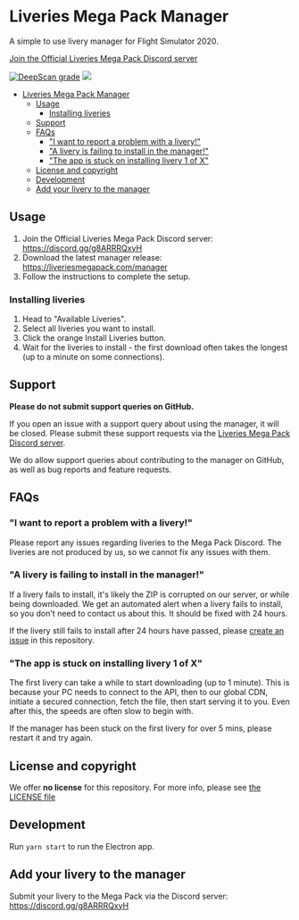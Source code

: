 # Liveries Mega Pack Manager

A simple to use livery manager for Flight Simulator 2020.

[Join the Official Liveries Mega Pack Discord server](https://discord.gg/g8ARRRQxyH)

[![DeepScan grade](https://deepscan.io/api/teams/10690/projects/13519/branches/230735/badge/grade.svg)](https://deepscan.io/dashboard#view=project&tid=10690&pid=13519&bid=230735) [![](https://github.com/MSFS-Mega-Pack/MSFS2020-livery-manager/workflows/Smoketest/badge.svg)](https://github.com/MSFS-Mega-Pack/MSFS2020-livery-manager/actions/)

- [Liveries Mega Pack Manager](#liveries-mega-pack-manager)
  - [Usage](#usage)
    - [Installing liveries](#installing-liveries)
  - [Support](#support)
  - [FAQs](#faqs)
    - ["I want to report a problem with a livery!"](#i-want-to-report-a-problem-with-a-livery)
    - ["A livery is failing to install in the manager!"](#a-livery-is-failing-to-install-in-the-manager)
    - ["The app is stuck on installing livery 1 of X"](#the-app-is-stuck-on-installing-livery-1-of-x)
  - [License and copyright](#license-and-copyright)
  - [Development](#development)
  - [Add your livery to the manager](#add-your-livery-to-the-manager)

## Usage

1. Join the Official Liveries Mega Pack Discord server: https://discord.gg/g8ARRRQxyH
2. Download the latest manager release: https://liveriesmegapack.com/manager
3. Follow the instructions to complete the setup.

### Installing liveries

1. Head to "Available Liveries".
2. Select all liveries you want to install.
3. Click the orange Install Liveries button.
4. Wait for the liveries to install - the first download often takes the longest (up to a minute on some connections).

## Support

**Please do not submit support queries on GitHub.**

If you open an issue with a support query about using the manager, it will be closed. Please submit these support requests via the [Liveries Mega Pack Discord server](https://discord.gg/megapack).

We do allow support queries about contributing to the manager on GitHub, as well as bug reports and feature requests.

## FAQs

### "I want to report a problem with a livery!"

Please report any issues regarding liveries to the Mega Pack Discord. The liveries are not produced by us, so we cannot fix any issues with them.

### "A livery is failing to install in the manager!"

If a livery fails to install, it's likely the ZIP is corrupted on our server, or while being downloaded. We get an automated alert when a livery fails to install, so you don't need to contact us about this. It should be fixed with 24 hours.

If the livery still fails to install after 24 hours have passed, please [create an issue](https://github.com/MSFS-Mega-Pack/MSFS2020-livery-manager/issues/new?assignees=&labels=bug%2C+triage+needed&template=bug-report.md&title=%5BBUG%5D+Broken+livery:+%3Clivery+name%3E) in this repository.

### "The app is stuck on installing livery 1 of X"

The first livery can take a while to start downloading (up to 1 minute). This is because your PC needs to connect to the API, then to our global CDN, initiate a secured connection, fetch the file, then start serving it to you. Even after this, the speeds are often slow to begin with.

If the manager has been stuck on the first livery for over 5 mins, please restart it and try again.

## License and copyright

We offer **no license** for this repository. For more info, please see [the LICENSE file](LICENSE.md)

## Development

Run `yarn start` to run the Electron app.

## Add your livery to the manager

Submit your livery to the Mega Pack via the Discord server: https://discord.gg/g8ARRRQxyH
